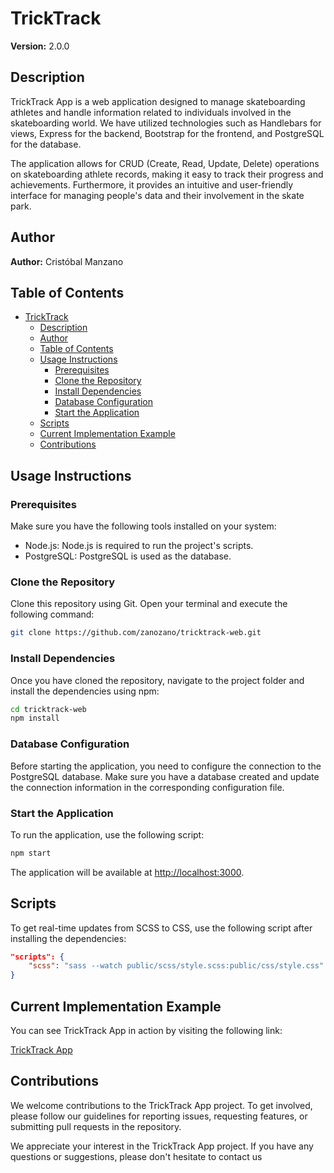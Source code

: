 # TrickTrack


**Version:** 2.0.0

## Description

TrickTrack App is a web application designed to manage skateboarding athletes and handle information related to individuals involved in the skateboarding world. We have utilized technologies such as Handlebars for views, Express for the backend, Bootstrap for the frontend, and PostgreSQL for the database.

The application allows for CRUD (Create, Read, Update, Delete) operations on skateboarding athlete records, making it easy to track their progress and achievements. Furthermore, it provides an intuitive and user-friendly interface for managing people's data and their involvement in the skate park.

## Author

**Author:** Cristóbal Manzano

## Table of Contents

- [TrickTrack](#tricktrack)
  - [Description](#description)
  - [Author](#author)
  - [Table of Contents](#table-of-contents)
  - [Usage Instructions](#usage-instructions)
    - [Prerequisites](#prerequisites)
    - [Clone the Repository](#clone-the-repository)
    - [Install Dependencies](#install-dependencies)
    - [Database Configuration](#database-configuration)
    - [Start the Application](#start-the-application)
  - [Scripts](#scripts)
  - [Current Implementation Example](#current-implementation-example)
  - [Contributions](#contributions)

## Usage Instructions

### Prerequisites

Make sure you have the following tools installed on your system:

- Node.js: Node.js is required to run the project's scripts.
- PostgreSQL: PostgreSQL is used as the database.

### Clone the Repository

Clone this repository using Git. Open your terminal and execute the following command:

```bash
git clone https://github.com/zanozano/tricktrack-web.git
```

### Install Dependencies

Once you have cloned the repository, navigate to the project folder and install the dependencies using npm:

```bash
cd tricktrack-web
npm install
```

### Database Configuration

Before starting the application, you need to configure the connection to the PostgreSQL database. Make sure you have a database created and update the connection information in the corresponding configuration file.

### Start the Application

To run the application, use the following script:

```bash
npm start
```

The application will be available at [http://localhost:3000](http://localhost:3000).

## Scripts

To get real-time updates from SCSS to CSS, use the following script after installing the dependencies:

```json
"scripts": {
    "scss": "sass --watch public/scss/style.scss:public/css/style.css"
}
```

## Current Implementation Example

You can see TrickTrack App in action by visiting the following link:

[TrickTrack App](insert-link-to-the-implementation)

## Contributions

We welcome contributions to the TrickTrack App project. To get involved, please follow our guidelines for reporting issues, requesting features, or submitting pull requests in the repository.

We appreciate your interest in the TrickTrack App project. If you have any questions or suggestions, please don't hesitate to contact us
